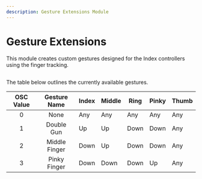 ```yaml
---
description: Gesture Extensions Module
---
```


# Gesture Extensions
This module creates custom gestures designed for the Index controllers using the finger tracking.

##
The table below outlines the currently available gestures.

| OSC Value | Gesture Name | Index | Middle | Ring | Pinky | Thumb |
| :--: | :--: | ---- | ---- | ---- | ---- | --- |
| 0 | None | Any | Any | Any | Any | Any |
| 1 | Double Gun | Up | Up | Down | Down | Any |
| 2 | Middle Finger | Down | Up | Down | Down | Any |
| 3 | Pinky Finger | Down | Down | Down | Up | Any |